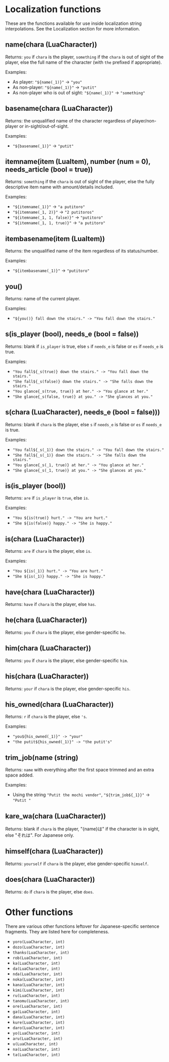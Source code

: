 # Localization functions
These are the functions available for use inside localization string interpolations. See the Localization section for more information.

## name(chara (LuaCharacter))
Returns: `you` if `chara` is the player, `something` if the `chara` is out of sight of the player, else the full name of the character (with `the` prefixed if appropriate).

Examples:

- As player: `"${name(_1)}"` -> `"you"`
- As non-player: `"${name(_1)}"` -> `"putit"`
- As non-player who is out of sight: `"${name(_1)}"` -> `"something"`

## basename(chara (LuaCharacter))
Returns: the unqualified name of the character regardless of player/non-player or in-sight/out-of-sight.

Examples:

- `"${basename(_1)}"` -> `"putit"`

## itemname(item (LuaItem), number (num = 0), needs_article (bool = true))
Returns: `something` if the `chara` is out of sight of the player, else the fully descriptive item name with amount/details included.

Examples:

- `"${itemname(_1)}"` -> `"a putitoro"`
- `"${itemname(_1, 2)}"` -> `"2 putitoros"`
- `"${itemname(_1, 1, false)}"` -> `"putitoro"`
- `"${itemname(_1, 1, true)}"` -> `"a putitoro"`

## itembasename(item (LuaItem))
Returns: the unqualified name of the item regardless of its status/number.

Examples:

- `"${itembasename(_1)}"` -> `"putitoro"`

## you()
Returns: name of the current player.

Examples:

- `"${you()} fall down the stairs." -> "You fall down the stairs."`

## s(is\_player (bool), needs\_e (bool = false))
Returns: blank if `is_player` is true, else `s` if `needs_e` is false or `es` if `needs_e` is true.

Examples:

- `"You fall${_s(true)} down the stairs." -> "You fall down the stairs."`
- `"She fall${_s(false)} down the stairs." -> "She falls down the stairs."`
- `"You glance{_s(true, true)} at her." -> "You glance at her."`
- `"She glance{_s(false, true)} at you." -> "She glances at you."`

## s(chara (LuaCharacter), needs\_e (bool = false)))
Returns: blank if `chara` is the player, else `s` if `needs_e` is false or `es` if `needs_e` is true.

Examples:

- `"You fall${_s(_1)} down the stairs." -> "You fall down the stairs."`
- `"She fall${_s(_1)} down the stairs." -> "She falls down the stairs."`
- `"You glance{_s(_1, true)} at her." -> "You glance at her."`
- `"She glance{_s(_1, true)} at you." -> "She glances at you."`

## is(is_player (bool))
Returns: `are` if `is_player` is `true`, else `is`.

Examples:

- `"You ${is(true)} hurt." -> "You are hurt."`
- `"She ${is(false)} happy." -> "She is happy."`

## is(chara (LuaCharacter))
Returns: `are` if `chara` is the player, else `is`.

Examples:

- `"You ${is(_1)} hurt." -> "You are hurt."`
- `"She ${is(_1)} happy." -> "She is happy."`

## have(chara (LuaCharacter))
Returns: `have` if `chara` is the player, else `has`.

## he(chara (LuaCharacter))
Returns: `you` if `chara` is the player, else gender-specific `he`.

## him(chara (LuaCharacter))
Returns: `you` if `chara` is the player, else gender-specific `him`.

## his(chara (LuaCharacter))
Returns: `your` if `chara` is the player, else gender-specific `his`.

## his\_owned(chara (LuaCharacter))
Returns: `r` if `chara` is the player, else `'s`.

Examples:

- `"you${his_owned(_1)}" -> "your"`
- `"the putit${his_owned(_1)}" -> "the putit's"`

## trim\_job(name (string)
Returns: `name` with everything after the first space trimmed and an extra space added.

Examples:

- Using the string `"Putit the mochi vendor"`, `"${trim_job${_1}}"` -> `"Putit "`

## kare_wa(chara (LuaCharacter))
Returns: blank if `chara` is the player, "{name}は" if the character is in sight, else "それは". For Japanese only.

## himself(chara (LuaCharacter))
Returns: `yourself` if `chara` is the player, else gender-specific `himself`.

## does(chara (LuaCharacter))
Returns: `do` if `chara` is the player, else `does`.

# Other functions
There are various other functions leftover for Japanese-specific sentence fragments. They are listed here for completeness.

- `yoro(LuaCharacter, int)`
- `dozo(LuaCharacter, int)`
- `thanks(LuaCharacter, int)`
- `rob(LuaCharacter, int)`
- `ka(LuaCharacter, int)`
- `da(LuaCharacter, int)`
- `nda(LuaCharacter, int)`
- `noka(LuaCharacter, int)`
- `kana(LuaCharacter, int)`
- `kimi(LuaCharacter, int)`
- `ru(LuaCharacter, int)`
- `tanomu(LuaCharacter, int)`
- `ore(LuaCharacter, int)`
- `ga(LuaCharacter, int)`
- `dana(LuaCharacter, int)`
- `kure(LuaCharacter, int)`
- `daro(LuaCharacter, int)`
- `yo(LuaCharacter, int)`
- `aru(LuaCharacter, int)`
- `u(LuaCharacter, int)`
- `na(LuaCharacter, int)`
- `ta(LuaCharacter, int)`

